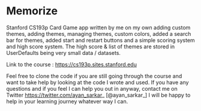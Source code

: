 # Memorize
Stanford CS193p Card Game app written by me on my own adding custom themes, adding themes, managing themes, 
custom colors, added a search bar for themes, added start and restart buttons and a simple scoring system and high score system. 
The high score &amp; list of themes are stored in UserDefaults being very small data / datasets.

Link to the course : https://cs193p.sites.stanford.edu

Feel free to clone the code if you are still going through the course and want to take help by looking at the code I wrote and used. 
If you have any questions and if you feel I can help you out in anyway, contact me on Twitter https://twitter.com/ayan_sarkar_ [@ayan_sarkar_]
I will be happy to help in your learning journey whatever way I can. 
